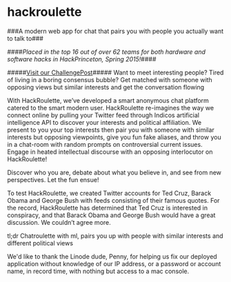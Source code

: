 # hackroulette #
###A modern web app for chat that pairs you with people you actually want to talk to###

####*Placed in the top 16 out of over 62 teams for both hardware and software hacks in HackPrinceton, Spring 2015!*####

#####[Visit our ChallengePost](http://challengepost.com/software/hackroulette)#####
Want to meet interesting people? Tired of living in a boring consensus bubble? Get matched with someone with opposing views but similar interests and get the conversation flowing

With HackRoulette, we’ve developed a smart anonymous chat platform catered to the smart modern user. HackRoulette re-imagines the way we connect online by pulling your Twitter feed through Indicos artificial intelligence API to discover your interests and political affiliation. We present to you your top interests then pair you with someone with similar interests but opposing viewpoints, give you fun fake aliases, and throw you in a chat-room with random prompts on controversial current issues. Engage in heated intellectual discourse with an opposing interlocutor on HackRoulette!

Discover who you are, debate about what you believe in, and see from new perspectives. Let the fun ensue!

To test HackRoulette, we created Twitter accounts for Ted Cruz, Barack Obama and George Bush with feeds consisting of their famous quotes. For the record, HackRoulette has determined that Ted Cruz is interested in conspiracy, and that Barack Obama and George Bush would have a great discussion. We couldn’t agree more.

tl;dr Chatroulette with ml, pairs you up with people with similar interests and different political views

We'd like to thank the Linode dude, Penny, for helping us fix our deployed application without knowledge of our IP address, or a password or account name, in record time, with nothing but access to a mac console.

